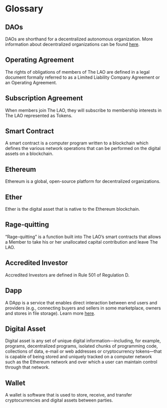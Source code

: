 # Glossary

## DAOs

DAOs are shorthand for a decentralized autonomous organization. More information about decentralized organizations can be found [here](https://wiki.p2pfoundation.net/Decentralized_Autonomous_Organization).

## Operating Agreement

The rights of obligations of members of The LAO are defined in a legal document formally referred to as a Limited Liability Company Agreement or an Operating Agreement.

## Subscription Agreement

When members join The LAO, they will subscribe to membership interests in The LAO represented as Tokens.

## Smart Contract

A smart contract is a computer program written to a blockchain which defines the various network operations that can be performed on the digital assets on a blockchain.

## Ethereum

Ethereum is a global, open-source platform for decentralized organizations.

## Ether

Ether is the digital asset that is native to the Ethereum blockchain.

## Rage-quitting

“Rage-quitting” is a function built into The LAO’s smart contracts that allows a Member to take his or her unallocated capital contribution and leave The LAO.

## Accredited Investor

Accredited Investors are defined in Rule 501 of Regulation D.

## Dapp

A DApp is a service that enables direct interaction between end users and providers (e.g., connecting buyers and sellers in some marketplace, owners and stores in file storage). Learn more [here](http://ethdocs.org/en/latest/glossary.html).

## Digital Asset

Digital asset is any set of unique digital information—including, for example, programs, decentralized programs, isolated chunks of programming code, collections of data, e-mail or web addresses or cryptocurrency tokens—that is capable of being stored and uniquely tracked on a computer network such as the Ethereum network and over which a user can maintain control through that network.

## Wallet

A wallet is software that is used to store, receive, and transfer cryptocurrencies and digital assets between parties.

